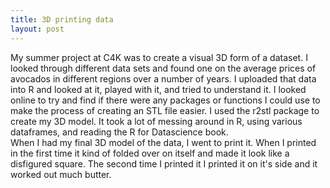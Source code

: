 ```yaml
---
title: 3D printing data
layout: post
---
```


My summer project at C4K was to create a visual 3D form of a dataset. I looked through different data sets and found one on the average prices of avocados
in different regions over a number of years. I uploaded that data into R and looked at it, played with it, and tried to understand it. 
I looked online to try and find if there were any packages or functions I could use to make the process of creating an STL file easier.
I used the r2stl package to create my 3D model. It took a lot of messing around in R, using various dataframes, and reading the R for Datascience
book.  
When I had my final 3D model of the data, I went to print it. When I printed in the first time it kind of folded over on itself and made 
it look like a disfigured square. The second time I printed it I printed it on it's side and it worked out much butter. 
